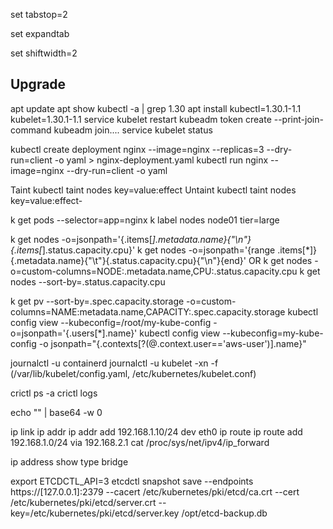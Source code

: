 
set tabstop=2

set expandtab

set shiftwidth=2


## Upgrade
apt update
apt show kubectl -a | grep 1.30
apt install kubectl=1.30.1-1.1 kubelet=1.30.1-1.1
service kubelet restart
kubeadm token create --print-join-command
kubeadm join....
service kubelet status




kubectl create deployment nginx --image=nginx --replicas=3 --dry-run=client -o yaml > nginx-deployment.yaml
kubectl run nginx --image=nginx --dry-run=client -o yaml

Taint
kubectl taint nodes <nodename> key=value:effect
Untaint
kubectl taint nodes <nodename> key=value:effect-

k get pods --selector=app=nginx
k label nodes node01 tier=large

k get nodes -o=jsonpath='{.items[*].metadata.name}{"\n"}{.items[*].status.capacity.cpu}'
k get nodes -o=jsonpath='{range .items[*]}{.metadata.name}{"\t"}{.status.capacity.cpu}{"\n"}{end}'
OR
k get nodes -o=custom-columns=NODE:.metadata.name,CPU:.status.capacity.cpu
k get nodes --sort-by=.status.capacity.cpu

k get pv --sort-by=.spec.capacity.storage -o=custom-columns=NAME:metadata.name,CAPACITY:.spec.capacity.storage
kubectl config view --kubeconfig=/root/my-kube-config -o=jsonpath='{.users[*].name}'
kubectl config view --kubeconfig=my-kube-config -o jsonpath="{.contexts[?(@.context.user=='aws-user')].name}"


journalctl -u containerd
journalctl -u kubelet -xn -f
(/var/lib/kubelet/config.yaml, /etc/kubernetes/kubelet.conf)

crictl ps -a
crictl logs <containerid>

echo "" | base64 -w 0



ip link
ip addr
ip addr add 192.168.1.10/24 dev eth0
ip route
ip route add 192.168.1.0/24 via 192.168.2.1
cat /proc/sys/net/ipv4/ip_forward

ip address show type bridge

export ETCDCTL_API=3
etcdctl snapshot save --endpoints https://[127.0.0.1]:2379 --cacert /etc/kubernetes/pki/etcd/ca.crt --cert /etc/kubernetes/pki/etcd/server.crt --key=/etc/kubernetes/pki/etcd/server.key  /opt/etcd-backup.db
